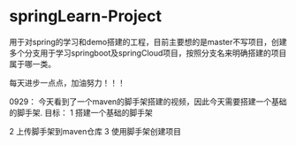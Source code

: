 # springLearn-Project
用于对spring的学习和demo搭建的工程，目前主要想的是master不写项目，创建多个分支用于学习springboot及springCloud项目，按照分支名来明确搭建的项目属于哪一类。

每天进步一点点，加油努力！！！

0929：
今天看到了一个maven的脚手架搭建的视频，因此今天需要搭建一个基础的脚手架.
目标：
1 搭建一个基础的脚手架

2 上传脚手架到maven仓库
3 使用脚手架创建项目
